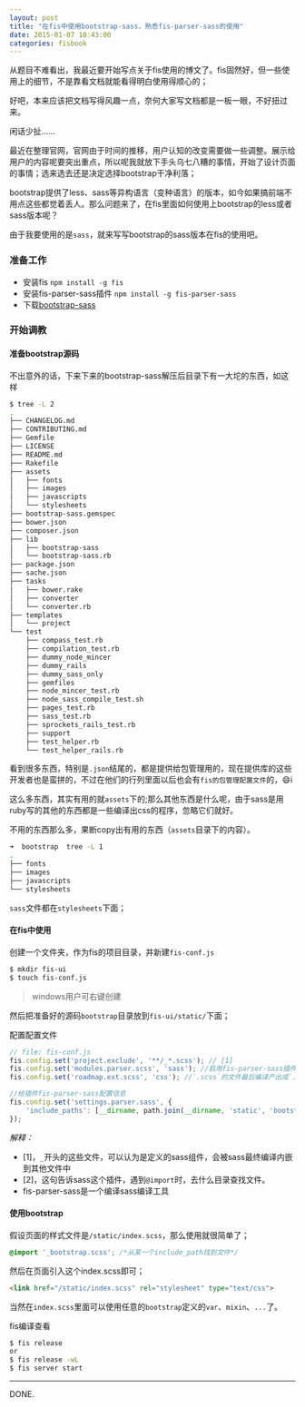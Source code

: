```yaml
---
layout: post
title: "在fis中使用bootstrap-sass，熟悉fis-parser-sass的使用"
date: 2015-01-07 10:43:00
categories: fisbook 
---
```


从题目不难看出，我最近要开始写点关于fis使用的博文了。fis固然好，但一些使用上的细节，不是靠看文档就能看得明白使用得顺心的；

好吧，本来应该把文档写得风趣一点，奈何大家写文档都是一板一眼，不好扭过来。

闲话少扯......

最近在整理官网，官网由于时间的推移，用户认知的改变需要做一些调整。展示给用户的内容呢要突出重点，所以呢我就放下手头乌七八糟的事情，开始了设计页面的事情；选来选去还是决定选择bootstrap干净利落；

bootstrap提供了less、sass等异构语言（变种语言）的版本，如今如果搞前端不用点这些都觉着丢人。那么问题来了，在fis里面如何使用上bootstrap的less或者sass版本呢？

由于我要使用的是`sass`，就来写写bootstrap的sass版本在fis的使用吧。

### 准备工作

- 安装fis `npm install -g fis`
- 安装fis-parser-sass插件 `npm install -g fis-parser-sass`
- 下载[bootstrap-sass](https://github.com/twbs/bootstrap-sass/archive/v3.3.1.tar.gz)

### 开始调教

#### 准备bootstrap源码

不出意外的话，下来下来的bootstrap-sass解压后目录下有一大坨的东西，如这样

```bash
$ tree -L 2
.
├── CHANGELOG.md
├── CONTRIBUTING.md
├── Gemfile
├── LICENSE
├── README.md
├── Rakefile
├── assets
│   ├── fonts
│   ├── images
│   ├── javascripts
│   └── stylesheets
├── bootstrap-sass.gemspec
├── bower.json
├── composer.json
├── lib
│   ├── bootstrap-sass
│   └── bootstrap-sass.rb
├── package.json
├── sache.json
├── tasks
│   ├── bower.rake
│   ├── converter
│   └── converter.rb
├── templates
│   └── project
└── test
    ├── compass_test.rb
    ├── compilation_test.rb
    ├── dummy_node_mincer
    ├── dummy_rails
    ├── dummy_sass_only
    ├── gemfiles
    ├── node_mincer_test.rb
    ├── node_sass_compile_test.sh
    ├── pages_test.rb
    ├── sass_test.rb
    ├── sprockets_rails_test.rb
    ├── support
    ├── test_helper.rb
    └── test_helper_rails.rb
```

看到很多东西，特别是`.json`结尾的，都是提供给包管理用的，现在提供库的这些开发者也是蛮拼的，不过在他们的行列里面以后也会有`fis的包管理配置文件`的，😄i

这么多东西，其实有用的就`assets`下的;那么其他东西是什么呢，由于sass是用ruby写的其他的东西都是一些编译出css的程序，忽略它们就好。

不用的东西那么多，果断copy出有用的东西（`assets`目录下的内容）。

```bash
➜  bootstrap  tree -L 1
.
├── fonts
├── images
├── javascripts
└── stylesheets
```

`sass`文件都在`stylesheets`下面；

#### 在fis中使用

创建一个文件夹，作为fis的项目目录，并新建`fis-conf.js`

```bash
$ mkdir fis-ui
$ touch fis-conf.js
```
> windows用户可右键创建

然后把准备好的源码`bootstrap`目录放到`fis-ui/static/`下面；

配置配置文件

```javascript
// file: fis-conf.js
fis.config.set('project.exclude', '**/_*.scss'); // [1]
fis.config.set('modules.parser.scss', 'sass'); //启用fis-parser-sass插件当处理文件后缀是`.scss`。
fis.config.set('roadmap.ext.scss', 'css'); //`.scss`的文件最后编译产出成`.css`文件。

//给插件fis-parser-sass配置信息
fis.config.set('settings.parser.sass', {
    'include_paths': [__dirname, path.join(__dirname, 'static', 'bootstrap', 'stylesheets')] //[2]
});
```

*解释：*

- [1]，`_`开头的这些文件，可以认为是定义的sass组件，会被sass最终编译内嵌到其他文件中
- [2]，这句告诉sass这个插件，遇到`@import`时，去什么目录查找文件。
- fis-parser-sass是一个编译sass编译工具

#### 使用bootstrap

假设页面的样式文件是`/static/index.scss`，那么使用就很简单了；

```css
@import '_bootstrap.scss'; /*从某一个include_path找到文件*/
```

然后在页面引入这个index.scss即可；

```html
<link href="/static/index.scss" rel="stylesheet" type="text/css">
```

当然在`index.scss`里面可以使用任意的`bootstrap`定义的`var`、`mixin`、`...`了。

fis编译查看

```bash
$ fis release
or
$ fis release -wL
$ fis server start
```

-----

DONE.
